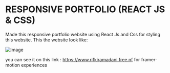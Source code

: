 # RESPONSIVE PORTFOLIO (REACT JS & CSS)

Made this responsive portfolio website using React Js and Css for styling this website.
This the website look like:

![image](https://github.com/user-attachments/assets/2a5813b8-f288-4e7f-88de-6b92af6c1e77)

you can see it on this link : https://www.rifkiramadani.free.nf for framer-motion experiences

